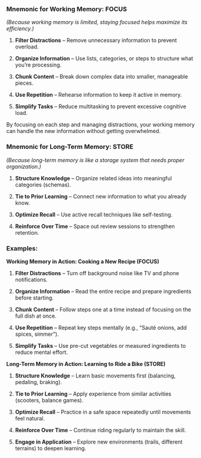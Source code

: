 ### **Mnemonic for Working Memory: FOCUS**

_(Because working memory is limited, staying focused helps maximize its efficiency.)_

1. **Filter Distractions** – Remove unnecessary information to prevent overload.
    
2. **Organize Information** – Use lists, categories, or steps to structure what you’re processing.
    
3. **Chunk Content** – Break down complex data into smaller, manageable pieces.
    
4. **Use Repetition** – Rehearse information to keep it active in memory.
    
5. **Simplify Tasks** – Reduce multitasking to prevent excessive cognitive load.

By focusing on each step and managing distractions, your working memory can handle the new information without getting overwhelmed.

### **Mnemonic for Long-Term Memory: STORE**

_(Because long-term memory is like a storage system that needs proper organization.)_

1. **Structure Knowledge** – Organize related ideas into meaningful categories (schemas).
    
2. **Tie to Prior Learning** – Connect new information to what you already know.
    
3. **Optimize Recall** – Use active recall techniques like self-testing.
    
4. **Reinforce Over Time** – Space out review sessions to strengthen retention.

### Examples:
**Working Memory in Action: Cooking a New Recipe (FOCUS)**

1. **Filter Distractions** – Turn off background noise like TV and phone notifications.
    
2. **Organize Information** – Read the entire recipe and prepare ingredients before starting.
    
3. **Chunk Content** – Follow steps one at a time instead of focusing on the full dish at once.
    
4. **Use Repetition** – Repeat key steps mentally (e.g., “Sauté onions, add spices, simmer”).
    
5. **Simplify Tasks** – Use pre-cut vegetables or measured ingredients to reduce mental effort.

**Long-Term Memory in Action: Learning to Ride a Bike (STORE)**

1. **Structure Knowledge** – Learn basic movements first (balancing, pedaling, braking).
    
2. **Tie to Prior Learning** – Apply experience from similar activities (scooters, balance games).
    
3. **Optimize Recall** – Practice in a safe space repeatedly until movements feel natural.
    
4. **Reinforce Over Time** – Continue riding regularly to maintain the skill.
    
5. **Engage in Application** – Explore new environments (trails, different terrains) to deepen learning.

